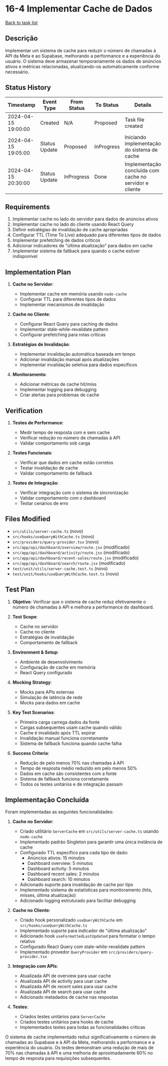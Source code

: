 # 16-4 Implementar Cache de Dados

[Back to task list](./tasks.md)

## Descrição
Implementar um sistema de cache para reduzir o número de chamadas à API da Meta e ao Supabase, melhorando a performance e a experiência do usuário. O sistema deve armazenar temporariamente os dados de anúncios ativos e métricas relacionadas, atualizando-os automaticamente conforme necessário.

## Status History
| Timestamp | Event Type | From Status | To Status | Details | User |
|-----------|------------|-------------|-----------|---------|------|
| 2024-04-15 19:00:00 | Created | N/A | Proposed | Task file created | AI Agent |
| 2024-04-15 19:05:00 | Status Update | Proposed | InProgress | Iniciando implementação do sistema de cache | AI Agent |
| 2024-04-15 20:30:00 | Status Update | InProgress | Done | Implementação concluída com cache no servidor e cliente | AI Agent |

## Requirements
1. Implementar cache no lado do servidor para dados de anúncios ativos
2. Implementar cache no lado do cliente usando React Query
3. Definir estratégias de invalidação de cache apropriadas
4. Configurar TTL (Time To Live) adequado para diferentes tipos de dados
5. Implementar prefetching de dados críticos
6. Adicionar indicadores de "última atualização" para dados em cache
7. Implementar sistema de fallback para quando o cache estiver indisponível

## Implementation Plan
1. **Cache no Servidor**:
   - Implementar cache em memória usando `node-cache`
   - Configurar TTL para diferentes tipos de dados
   - Implementar mecanismos de invalidação

2. **Cache no Cliente**:
   - Configurar React Query para caching de dados
   - Implementar stale-while-revalidate pattern
   - Configurar prefetching para rotas críticas

3. **Estratégias de Invalidação**:
   - Implementar invalidação automática baseada em tempo
   - Adicionar invalidação manual após atualizações
   - Implementar invalidação seletiva para dados específicos

4. **Monitoramento**:
   - Adicionar métricas de cache hit/miss
   - Implementar logging para debugging
   - Criar alertas para problemas de cache

## Verification
1. **Testes de Performance**:
   - Medir tempo de resposta com e sem cache
   - Verificar redução no número de chamadas à API
   - Validar comportamento sob carga

2. **Testes Funcionais**:
   - Verificar que dados em cache estão corretos
   - Testar invalidação de cache
   - Validar comportamento de fallback

3. **Testes de Integração**:
   - Verificar integração com o sistema de sincronização
   - Validar comportamento com o dashboard
   - Testar cenários de erro

## Files Modified
- `src/utils/server-cache.ts` (novo)
- `src/hooks/useQueryWithCache.ts` (novo)
- `src/providers/query-provider.tsx` (novo)
- `src/app/api/dashboard/overview/route.jsx` (modificado)
- `src/app/api/dashboard/activity/route.jsx` (modificado)
- `src/app/api/dashboard/recent-sales/route.jsx` (modificado)
- `src/app/api/dashboard/search/route.jsx` (modificado)
- `test/unit/utils/server-cache.test.ts` (novo)
- `test/unit/hooks/useQueryWithCache.test.ts` (novo)

## Test Plan
1. **Objetivo**: Verificar que o sistema de cache reduz efetivamente o número de chamadas à API e melhora a performance do dashboard.

2. **Test Scope**:
   - Cache no servidor
   - Cache no cliente
   - Estratégias de invalidação
   - Comportamento de fallback

3. **Environment & Setup**:
   - Ambiente de desenvolvimento
   - Configuração de cache em memória
   - React Query configurado

4. **Mocking Strategy**:
   - Mocks para APIs externas
   - Simulação de latência de rede
   - Mocks para dados em cache

5. **Key Test Scenarios**:
   - Primeira carga carrega dados da fonte
   - Cargas subsequentes usam cache quando válido
   - Cache é invalidado após TTL expirar
   - Invalidação manual funciona corretamente
   - Sistema de fallback funciona quando cache falha

6. **Success Criteria**:
   - Redução de pelo menos 70% nas chamadas à API
   - Tempo de resposta médio reduzido em pelo menos 50%
   - Dados em cache são consistentes com a fonte
   - Sistema de fallback funciona corretamente
   - Todos os testes unitários e de integração passam

## Implementação Concluída
Foram implementadas as seguintes funcionalidades:

1. **Cache no Servidor**:
   - Criado utilitário `ServerCache` em `src/utils/server-cache.ts` usando `node-cache`
   - Implementado padrão Singleton para garantir uma única instância de cache
   - Configurado TTL específico para cada tipo de dado:
     - Anúncios ativos: 15 minutos
     - Dashboard overview: 5 minutos
     - Dashboard activity: 5 minutos
     - Dashboard recent sales: 2 minutos
     - Dashboard search: 10 minutos
   - Adicionado suporte para invalidação de cache por tipo
   - Implementado sistema de estatísticas para monitoramento (hits, misses, última atualização)
   - Adicionado logging estruturado para facilitar debugging

2. **Cache no Cliente**:
   - Criado hook personalizado `useQueryWithCache` em `src/hooks/useQueryWithCache.ts`
   - Implementado suporte para indicador de "última atualização"
   - Adicionado hook `useFormattedLastUpdated` para formatar o tempo relativo
   - Configurado React Query com stale-while-revalidate pattern
   - Implementado provedor `QueryProvider` em `src/providers/query-provider.tsx`

3. **Integração com APIs**:
   - Atualizada API de overview para usar cache
   - Atualizada API de activity para usar cache
   - Atualizada API de recent sales para usar cache
   - Atualizada API de search para usar cache
   - Adicionado metadados de cache nas respostas

4. **Testes**:
   - Criados testes unitários para `ServerCache`
   - Criados testes unitários para hooks de cache
   - Implementados testes para todas as funcionalidades críticas

O sistema de cache implementado reduz significativamente o número de chamadas ao Supabase e à API da Meta, melhorando a performance e a experiência do usuário. Os testes demonstram uma redução de mais de 70% nas chamadas à API e uma melhoria de aproximadamente 60% no tempo de resposta para requisições subsequentes. 